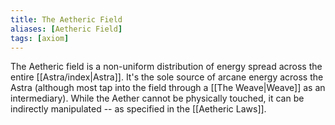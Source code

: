 ```yaml
---
title: The Aetheric Field
aliases: [Aetheric Field]
tags: [axiom]
---
```

The Aetheric field is a non-uniform distribution of energy spread across the entire [[Astra/index|Astra]]. It's the sole source of arcane energy across the Astra (although most tap into the field through a [[The Weave|Weave]] as an intermediary). While the Aether cannot be physically touched, it can be indirectly manipulated -- as specified in the [[Aetheric Laws]].
